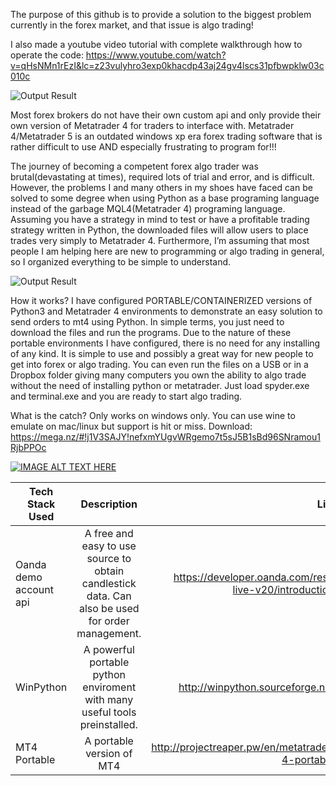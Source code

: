 The purpose of this github is to provide a solution to the biggest problem currently in the forex market, and that issue is algo trading!

I also made a youtube video tutorial with complete walkthrough how to operate the code:
https://www.youtube.com/watch?v=qHsNMn1rEzI&lc=z23vulyhro3exp0khacdp43aj24gv4lscs31pfbwpklw03c010c

![Output Result](https://github.com/RetributionByRevenue/Preconfigured-Mt4-Python-Trading-Enviroment-/blob/master/Demonstration.gif?raw=true)


Most forex brokers do not have their own custom api and only provide their own version of Metatrader 4 for traders to interface with. Metatrader 4/Metatrader 5 is an outdated windows xp era forex trading software that is rather difficult to use AND especially frustrating to program for!!!


The journey of becoming a competent forex algo trader was brutal(devastating at times), required lots of trial and error, and is difficult. However, the problems I and many others in my shoes have faced can be solved to some degree when using Python as a base programing language instead of the garbage MQL4(Metatrader 4) programing language. Assuming you have a strategy in mind to test or have a profitable trading strategy written in Python, the downloaded files will allow users to place trades very simply to Metatrader 4. Furthermore, I’m assuming that most people I am helping here are new to programming or algo trading in general, so I organized everything to be simple to understand.

![Output Result](https://raw.githubusercontent.com/RetributionByRevenue/Preconfigured-Mt4-Python-Trading-Enviroment-/master/how%20it%20works.png)


How it works? I have configured PORTABLE/CONTAINERIZED versions of Python3 and Metatrader 4 environments to demonstrate an easy solution to send orders to mt4 using Python. In simple terms, you just need to download the files and run the programs. Due to the nature of these portable environments I have configured, there is no need for any installing of any kind. It is simple to use and possibly a great way for new people to get into forex or algo trading. You can even run the files on a USB or in a Dropbox folder giving many computers you own the ability to algo trade without the need of installing python or metatrader.
Just load spyder.exe and terminal.exe and you are ready to start algo trading.


What is the catch? Only works on windows only. You can use wine to emulate on mac/linux but support is hit or miss.
Download: https://mega.nz/#!j1V3SAJY!nefxmYUgvWRgemo7t5sJ5B1sBd96SNramou1RjbPPOc

[![IMAGE ALT TEXT HERE](https://raw.githubusercontent.com/RetributionByRevenue/Preconfigured-Mt4-Python-Trading-Enviroment-/master/how%20it%20works.png)](https://www.youtube.com/watch?v=qHsNMn1rEzI&lc=z23vulyhro3exp0khacdp43aj24gv4lscs31pfbwpklw03c010c)

| Tech Stack Used   |      Description      |  Link |
|----------|:-------------:|------:|
| Oanda demo account api |  A free and easy to use source to obtain candlestick data. Can also be used for order management. | https://developer.oanda.com/rest-live-v20/introduction/ |
| WinPython |    A powerful portable python enviroment with many useful tools preinstalled. | http://winpython.sourceforge.net/ |
| MT4 Portable | A portable version of MT4 |   http://projectreaper.pw/en/metatrader-4-portable/  |
